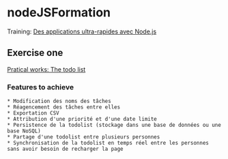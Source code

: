 # nodeJSFormation

Training: [Des applications ultra-rapides avec Node.js][training-url]

## Exercise one
[Pratical works: The todo list][practical-works-one-url] 

### Features to achieve

    * Modification des noms des tâches
    * Réagencement des tâches entre elles
    * Exportation CSV
    * Attribution d'une priorité et d'une date limite
    * Persistence de la todolist (stockage dans une base de données ou une base NoSQL)
    * Partage d'une todolist entre plusieurs personnes
    * Synchronisation de la todolist en temps réel entre les personnes sans avoir besoin de recharger la page

[training-url]: https://openclassrooms.com/courses/des-applications-ultra-rapides-avec-node-js
[practical-works-one-url]: https://openclassrooms.com/courses/des-applications-ultra-rapides-avec-node-js/tp-la-todo-list